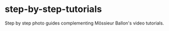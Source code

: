 # step-by-step-tutorials
Step by step photo guides complementing Môssieur Ballon's video tutorials.
